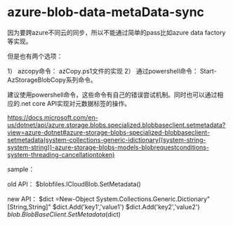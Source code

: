 # azure-blob-data-metaData-sync

因为要跨azure不同云的同步，所以不能通过简单的pass比如azure data factory等实现。

但是也有两个选项： 

1） azcopy命令： azCopy.ps1文件的实现
2） 通过powershell命令： Start-AzStorageBlobCopy系列命令。

建议使用powershell命令，这些命令有自己的错误尝试机制。同时也可以通过相应的.net core API实现对元数据标签的操作。

https://docs.microsoft.com/en-us/dotnet/api/azure.storage.blobs.specialized.blobbaseclient.setmetadata?view=azure-dotnet#azure-storage-blobs-specialized-blobbaseclient-setmetadata(system-collections-generic-idictionary((system-string-system-string))-azure-storage-blobs-models-blobrequestconditions-system-threading-cancellationtoken)

sample：

old API：
$blobfiles.ICloudBlob.SetMetadata()

new API：
$dict =New-Object System.Collections.Generic.Dictionary"[String,String]"
$dict.Add('key1','value1')
$dict.Add('key2','value2')
$blob.BlobBaseClient.SetMetadata($dict)

